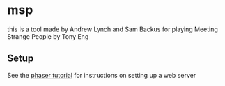 # msp
this is a tool made by Andrew Lynch and Sam Backus for playing Meeting Strange People by Tony Eng

## Setup
See the [phaser tutorial](http://phaser.io/tutorials/getting-started) for instructions on setting up a web server 
